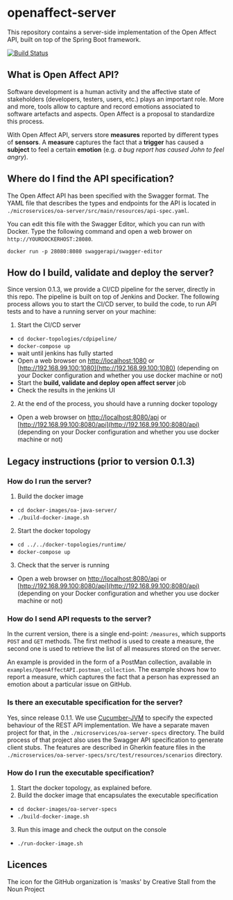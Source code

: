 # openaffect-server

This repository contains a server-side implementation of the Open Affect API, built on top of the Spring Boot framework.

[![Build Status](https://travis-ci.org/openaffect/openaffect-server.svg?branch=master)](https://travis-ci.org/openaffect/openaffect-server)

## What is Open Affect API?

Software development is a human activity and the affective state of stakeholders (developers, testers, users, etc.) plays an important role. More and more, tools allow to capture and record emotions associated to software artefacts and aspects. Open Affect is a proposal to standardize this process.

With Open Affect API, servers store **measures** reported by different types of **sensors**. A **measure** captures the fact that a **trigger** has caused a **subject** to feel a certain **emotion** (e.g. *a bug report has caused John to feel angry*).

## Where do I find the API specification?

The Open Affect API has been specified with the Swagger format. The YAML file that describes the types and endpoints for the API is located in `./microservices/oa-server/src/main/resources/api-spec.yaml`.

You can edit this file with the Swagger Editor, which you can run with Docker. Type the following command and open a web brower on `http://YOURDOCKERHOST:28080`.

```
docker run -p 28080:8080 swaggerapi/swagger-editor
```

## How do I build, validate and deploy the server?

Since version 0.1.3, we provide a CI/CD pipeline for the server, directly in this repo. The pipeline is built on top of Jenkins and Docker. The following process allows you to start the CI/CD server, to build the code, to run API tests and to have a running server on your machine:

1. Start the CI/CD server
  * `cd docker-topologies/cdpipeline/`
  * `docker-compose up`
  * wait until jenkins has fully started
  * Open a web browser on [http://localhost:1080](http://localhost:1080) or [http://192.168.99.100:1080](http://192.168.99.100:1080) (depending on your Docker configuration and whether you use docker machine or not)
  * Start the **build, validate and deploy open affect server** job
  * Check the results in the jenkins UI
2. At the end of the process, you should have a running docker topology
  * Open a web browser on [http://localhost:8080/api](http://localhost:8080/api) or [http://192.168.99.100:8080/api](http://192.168.99.100:8080/api) (depending on your Docker configuration and whether you use docker machine or not)

## Legacy instructions (prior to version 0.1.3)

### How do I run the server?

1. Build the docker image
  * `cd docker-images/oa-java-server/`
  * `./build-docker-image.sh` 
2. Start the docker topology
  * `cd ../../docker-topologies/runtime/`
  * `docker-compose up`
3. Check that the server is running
  * Open a web browser on [http://localhost:8080/api](http://localhost:8080/api) or [http://192.168.99.100:8080/api](http://192.168.99.100:8080/api) (depending on your Docker configuration and whether you use docker machine or not)


### How do I send API requests to the server?

In the current version, there is a single end-point: `/measures`, which supports `POST` and `GET` methods. The first method is used to create a measure, the second one is used to retrieve the list of all measures stored on the server.

An example is provided in the form of a PostMan collection, available in `examples/OpenAffectAPI.postman_collection`. The example shows how to report a measure, which captures the fact that a person has expressed an emotion about a particular issue on GitHub.


### Is there an executable specification for the server?

Yes, since release 0.1.1. We use [Cucumber-JVM](https://cucumber.io/docs/reference/jvm) to specify the expected behaviour of the REST API implementation. We have a separate maven project for that, in the `./microservices/oa-server-specs` directory. The build process of that project also uses the Swagger API specification to generate client stubs. The features are described in Gherkin feature files in the `./microservices/oa-server-specs/src/test/resources/scenarios` directory.


### How do I run the executable specification?

1. Start the docker topology, as explained before.
2. Build the docker image that encapsulates the executable specification
  * `cd docker-images/oa-server-specs`
  * `./build-docker-image.sh`
3. Run this image and check the output on the console
  * `./run-docker-image.sh`

## Licences

The icon for the GitHub organization is 'masks' by Creative Stall from the Noun Project
